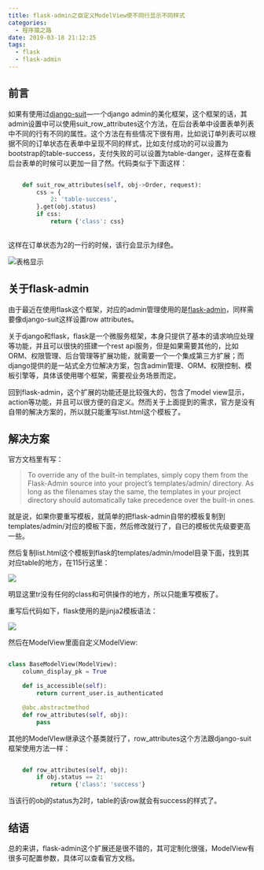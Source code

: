 ```yaml
---
title: flask-admin之自定义ModelView使不同行显示不同样式
categories:
  - 程序猿之路
date: 2019-03-18 21:12:25
tags:
  - flask
  - flask-admin
---
```


## 前言

如果有使用过[django-suit](https://github.com/darklow/django-suit)—一个django admin的美化框架，这个框架的话，其admin设置中可以使用suit_row_attributes这个方法，在后台表单中设置表单列表中不同的行有不同的属性。这个方法在有些情况下很有用，比如说订单列表可以根据不同的订单状态在表单中呈现不同的样式，比如支付成功的可以设置为bootstrap的table-success，支付失败的可以设置为table-danger，这样在查看后台表单的时候可以更加一目了然。代码类似于下面这样：

```python

    def suit_row_attributes(self, obj->Order, request):
        css = {
            2: 'table-success',
        }.get(obj.status)
        if css:
            return {'class': css}
            
```

这样在订单状态为2的一行的时候，该行会显示为绿色。

![表格显示](http://cdn.long2ice.cn/table-css.png "表格显示")

## 关于flask-admin

由于最近在使用flask这个框架，对应的admin管理使用的是[flask-admin](https://flask-admin.readthedocs.io/en/latest/introduction/)，同样需要像django-suit这样设置row attributes。

关于django和flask，flask是一个微服务框架，本身只提供了基本的请求响应处理等功能，并且可以很快的搭建一个rest api服务，但是如果需要其他的，比如ORM、权限管理、后台管理等扩展功能，就需要一个一个集成第三方扩展；而django提供的是一站式全方位解决方案，包含admin管理、ORM、权限控制、模板引擎等，具体该使用哪个框架，需要视业务场景而定。

回到flask-admin，这个扩展的功能还是比较强大的，包含了model view显示，action等功能，并且可以很方便的自定义。然而关于上面提到的需求，官方是没有自带的解决方案的，所以就只能重写list.html这个模板了。

## 解决方案

官方文档里有写：
> To override any of the built-in templates, simply copy them from the Flask-Admin source into your project’s templates/admin/ directory. As long as the filenames stay the same, the templates in your project directory should automatically take precedence over the built-in ones.

就是说，如果你要重写模板，就简单的把flask-admin自带的模板复制到templates/admin/对应的模板下面，然后修改就行了，自已的模板优先级要更高一些。

然后复制list.html这个模板到flask的templates/admin/model目录下面，找到其对应table的地方，在115行这里：

![](http://cdn.long2ice.cn/20190318221148.png)


明显这里tr没有任何的class和可供操作的地方，所以只能重写模板了。

重写后代码如下，flask使用的是jinja2模板语法：

![](http://cdn.long2ice.cn/20190318221321.png)


然后在ModelView里面自定义ModelView:


```python

class BaseModelView(ModelView):
    column_display_pk = True

    def is_accessible(self):
        return current_user.is_authenticated

    @abc.abstractmethod
    def row_attributes(self, obj):
        pass

```

其他的ModelVIew继承这个基类就行了，row_attributes这个方法跟django-suit框架使用方法一样：

```python

    def row_attributes(self, obj):
        if obj.status == 2:
            return {'class': 'success'}

```

当该行的obj的status为2时，table的该row就会有success的样式了。

## 结语

总的来讲，flask-admin这个扩展还是很不错的，其可定制化很强，ModelView有很多可配置参数，具体可以查看官方文档。